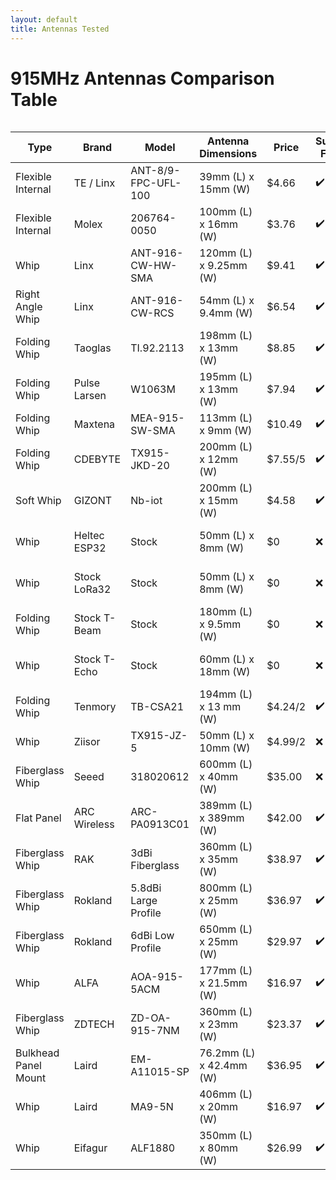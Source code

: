 ```yaml
---
layout: default
title: Antennas Tested
---
```


# 915MHz Antennas Comparison Table

<div style="overflow-x: auto;">
  <table id="antennasComparisonTable">
    <thead>
      <tr>
        <th>Type</th>
        <th>Brand</th>
        <th>Model</th>
        <th>Antenna Dimensions</th>
        <th>Price</th>
        <th>Suggested For Use?</th>
        <th>Gain</th>
        <th>Frequency</th>
        <th>Manufacturer Link</th>
        <th>Store Link</th>
      </tr>
    </thead>
    <tbody>
      <tr>
        <td>Flexible Internal</td>
        <td>TE / Linx</td>
        <td>ANT-8/9-FPC-UFL-100</td>
        <td>39mm (L) x 15mm (W)</td>
        <td>$4.66</td>
        <td>✔️ Yes</td>
        <td>-3.2dBi, -3dBi</td>
        <td>862-876MHz, 902-930MHz</td>
        <td><a href="https://www.te.com/en/product-L9000128-01.html">Manufacturer Link</a></td>
        <td><a href="https://www.mouser.com/ProductDetail/TE-Connectivity-Linx-Technologies/ANT-8-9-FPC-UFL-100?qs=DPoM0jnrROXUsiFgGxF1Jw%3D%3D">Store Link</a></td>
      </tr>
      <tr>
        <td>Flexible Internal</td>
        <td>Molex</td>
        <td>206764-0050</td>
        <td>100mm (L) x 16mm (W)</td>
        <td>$3.76</td>
        <td>✔️ Yes</td>
        <td>1.3dBi</td>
        <td>862-876MHz, 902-930MHz</td>
        <td><a href="https://www.molex.com/en-us/products/part-detail/2067640050">Manufacturer Link</a></td>
        <td><a href="https://www.mouser.com/ProductDetail/Molex/206764-0050?qs=F5EMLAvA7IBI1%2F7T0z2DEw%3D%3D">Store Link</a></td>
      </tr>
      <tr>
        <td>Whip</td>
        <td>Linx</td>
        <td>ANT-916-CW-HW-SMA</td>
        <td>120mm (L) x 9.25mm (W)</td>
        <td>$9.41</td>
        <td>✔️ Yes</td>
        <td>1.2dBi</td>
        <td>902-930MHz</td>
        <td><a href="https://www.te.com/en/product-ANT-916-CW-HW-SMA.html">Manufacturer Link</a></td>
        <td><a href="https://www.digikey.com/en/products/detail/te-connectivity-linx/ANT-916-CW-HW-SMA/2694126">Store Link</a></td>
      </tr>
      <tr>
        <td>Right Angle Whip</td>
        <td>Linx</td>
        <td>ANT-916-CW-RCS</td>
        <td>54mm (L) x 9.4mm (W)</td>
        <td>$6.54</td>
        <td>✔️ Yes</td>
        <td>3.3dBi</td>
        <td>902-930MHz</td>
        <td><a href="https://www.te.com/en/product-ANT-916-CW-RCS-SMA.html">Manufacturer Link</a></td>
        <td><a href="https://www.digikey.com/en/products/detail/te-connectivity-linx/ANT-916-CW-RCS/340139">Store Link</a></td>
      </tr>
      <tr>
        <td>Folding Whip</td>
        <td>Taoglas</td>
        <td>TI.92.2113</td>
        <td>198mm (L) x 13mm (W)</td>
        <td>$8.85</td>
        <td>✔️ Yes</td>
        <td>1.21dBi, 2.14dBi</td>
        <td>902-930MHz</td>
        <td><a href="https://www.taoglas.com/product/ti-92-2113-915mhz-terminal-mount-hinged-dipole-antenna/">Manufacturer Link</a></td>
        <td><a href="https://www.digikey.com/en/products/detail/taoglas-limited/TI-92-2113/11197416">Store Link</a></td>
      </tr>
      <tr>
        <td>Folding Whip</td>
        <td>Pulse Larsen</td>
        <td>W1063M</td>
        <td>195mm (L) x 13mm (W)</td>
        <td>$7.94</td>
        <td>✔️ Yes</td>
        <td>3dBi</td>
        <td>862-876MHz, 902-930MHz</td>
        <td>—</td>
        <td><a href="https://www.mouser.com/ProductDetail/Pulse-Electronics/W1063M?qs=opBjA1TV90175GTfjmKkCg%3D%3D">Store Link</a></td>
      </tr>
      <tr>
        <td>Folding Whip</td>
        <td>Maxtena</td>
        <td>MEA-915-SW-SMA</td>
        <td>113mm (L) x 9mm (W)</td>
        <td>$10.49</td>
        <td>✔️ Yes</td>
        <td>4dBi</td>
        <td>902-930MHz</td>
        <td><a href="https://www.maxtena.com/Products/Antennas-Solutions/SigFox-LoRa-and-ISM-Antennas/ISM/External-ISM/MEA-915-SW-SMA">Manufacturer Link</a></td>
        <td><a href="https://www.mouser.com/ProductDetail/Maxtena/MEA-915-SW-SMA?qs=aP1CjGhiNiGjQNdaSEvwhg%3D%3D">Store Link</a></td>
      </tr>
      <tr>
        <td>Folding Whip</td>
        <td>CDEBYTE</td>
        <td>TX915-JKD-20</td>
        <td>200mm (L) x 12mm (W)</td>
        <td>$7.55/5</td>
        <td>✔️ Yes</td>
        <td>3.5dBi</td>
        <td>900~945MHz</td>
        <td><a href="https://www.cdebyte.com/products/TX915-JKD-20/1">Manufacturer Link</a></td>
        <td><a href="https://www.aliexpress.us/item/3256807212711552.html">Store Link</a></td>
      </tr>
      <tr>
        <td>Soft Whip</td>
        <td>GIZONT</td>
        <td>Nb-iot</td>
        <td>200mm (L) x 15mm (W)</td>
        <td>$4.58</td>
        <td>✔️ Yes</td>
        <td>10dBi</td>
        <td>900~945MHz</td>
        <td>—</td>
        <td><a href="https://www.aliexpress.us/item/3256804397374144.html">Store Link</a></td>
      </tr>
      <tr>
        <td>Whip</td>
        <td>Heltec ESP32</td>
        <td>Stock</td>
        <td>50mm (L) x 8mm (W)</td>
        <td>$0</td>
        <td>❌ No!</td>
        <td>3dBi</td>
        <td>862-876MHz, 902-930MHz</td>
        <td><a href="https://heltec.org/project/glue-rod-antenna-sma/">Manufacturer Link</a></td>
        <td>—</td>
      </tr>
      <tr>
        <td>Whip</td>
        <td>Stock LoRa32</td>
        <td>Stock</td>
        <td>50mm (L) x 8mm (W)</td>
        <td>$0</td>
        <td>❌ No!</td>
        <td>2dBi</td>
        <td>862-876MHz, 902-930MHz</td>
        <td>—</td>
        <td><a href="https://www.aliexpress.us/item/2251832686203123.html">Store Link</a></td>
      </tr>
      <tr>
        <td>Folding Whip</td>
        <td>Stock T-Beam</td>
        <td>Stock</td>
        <td>180mm (L) x 9.5mm (W)</td>
        <td>$0</td>
        <td>❌ No!</td>
        <td>?</td>
        <td>862-876MHz, 902-930MHz</td>
        <td>—</td>
        <td><a href="https://www.aliexpress.us/item/2255800992363816.html">Store Link</a></td>
      </tr>
      <tr>
        <td>Whip</td>
        <td>Stock T-Echo</td>
        <td>Stock</td>
        <td>60mm (L) x 18mm (W)</td>
        <td>$0</td>
        <td>❌ No!</td>
        <td>?</td>
        <td>862-876MHz, 902-930MHz</td>
        <td>—</td>
        <td><a href="https://www.aliexpress.us/item/3256802656141638.html">Store Link</a></td>
      </tr>
      <tr>
        <td>Folding Whip</td>
        <td>Tenmory</td>
        <td>TB-CSA21</td>
        <td>194mm (L) x 13 mm (W)</td>
        <td>$4.24/2</td>
        <td>✔️ Yes</td>
        <td>5dBi</td>
        <td>862-876MHz, 902-930MHz</td>
        <td>—</td>
        <td><a href="https://www.aliexpress.com/i/2251832735149719.html">Store Link</a></td>
      </tr>
      <tr>
        <td>Whip</td>
        <td>Ziisor</td>
        <td>TX915-JZ-5</td>
        <td>50mm (L) x 10mm (W)</td>
        <td>$4.99/2</td>
        <td>❌ No!</td>
        <td>2dBi</td>
        <td>900~945MHz</td>
        <td><a href="https://www.cdebyte.com/products/TX915-JZ-5">Manufacturer Link</a></td>
        <td><a href="https://www.aliexpress.us/item/3256806762260107.html?src=google&gatewayAdapt=glo2usa">Store Link</a></td>
      </tr>
      <tr>
        <td>Fiberglass Whip</td>
        <td>Seeed</td>
        <td>318020612</td>
        <td>600mm (L) x 40mm (W)</td>
        <td>$35.00</td>
        <td>❌ No!</td>
        <td>6.8dBi</td>
        <td>862-876MHz, 902-930MHz</td>
        <td><a href="https://www.seeedstudio.com/Lora-Fiberglass-Antenna-860-930MHz-5dBi-600mm-p-4927.html">Manufacturer Link</a></td>
        <td><a href="https://www.mouser.com/ProductDetail/713-318020612">Store Link</a></td>
      </tr>
      <tr>
        <td>Flat Panel</td>
        <td>ARC Wireless</td>
        <td>ARC-PA0913C01</td>
        <td>389mm (L) x 389mm (W)</td>
        <td>$42.00</td>
        <td>✔️ Yes</td>
        <td>13.2dBi</td>
        <td>902-930MHz</td>
        <td><a href="https://www.streakwave.com/arc-wireless-arc-pa0913c01-arc-902-928mhz-132-dbi-flat-panel">Manufacturer Link</a></td>
        <td><a href="https://www.streakwave.com/arc-wireless-arc-pa0913c01-arc-902-928mhz-132-dbi-flat-panel">Store Link</a></td>
      </tr>
      <tr>
        <td>Fiberglass Whip</td>
        <td>RAK</td>
        <td>3dBi Fiberglass</td>
        <td>360mm (L) x 35mm (W)</td>
        <td>$38.97</td>
        <td>✔️ Yes</td>
        <td>3dBi</td>
        <td>862-876MHz, 902-930MHz</td>
        <td><a href="https://store.rakwireless.com/products/3dbi-fiber-glass-antenna?variant=39723306123462">Manufacturer Link</a></td>
        <td><a href="https://store.rakwireless.com/products/3dbi-fiber-glass-antenna?variant=39723306123462">Store Link</a></td>
      </tr>
      <tr>
        <td>Fiberglass Whip</td>
        <td>Rokland</td>
        <td>5.8dBi Large Profile</td>
        <td>800mm (L) x 25mm (W)</td>
        <td>$36.97</td>
        <td>✔️ Yes</td>
        <td>5.8dBi</td>
        <td>900~930MHz</td>
        <td>—</td>
        <td><a href="https://store.rokland.com/products/5-8-dbi-n-male-omni-outdoor-915-mhz-antenna-large-profile-32-height-for-helium-rak-miner-2-nebra-indoor-bobcat">Store Link</a></td>
      </tr>
      <tr>
        <td>Fiberglass Whip</td>
        <td>Rokland</td>
        <td>6dBi Low Profile</td>
        <td>650mm (L) x 25mm (W)</td>
        <td>$29.97</td>
        <td>✔️ Yes</td>
        <td>6dBi</td>
        <td>900~930MHz</td>
        <td>—</td>
        <td><a href="https://store.rokland.com/products/low-profile-6-dbi-n-female-omni-outdoor-915-mhz-antenna-for-helium-rak-miner-2-nebra-indoor-syncrob-it-bobcat">Store Link</a></td>
      </tr>
      <tr>
        <td>Whip</td>
        <td>ALFA</td>
        <td>AOA-915-5ACM</td>
        <td>177mm (L) x 21.5mm (W)</td>
        <td>$16.97</td>
        <td>✔️ Yes</td>
        <td>5dBi</td>
        <td>902~928MHz</td>
        <td><a href="https://www.alfa.com.tw/products/aoa-915-5acm?variant=36473963020360">Manufacturer Link</a></td>
        <td><a href="https://store.rokland.com/products/alfa-aoa-915-5acm-5-dbi-omni-outdoor-915mhz-802-11ah-mini-antenna-for-lora-halow-application">Store Link</a></td>
      </tr>
      <tr>
        <td>Fiberglass Whip</td>
        <td>ZDTECH</td>
        <td>ZD-OA-915-7NM</td>
        <td>360mm (L) x 23mm (W)</td>
        <td>$23.37</td>
        <td>✔️ Yes</td>
        <td>7dBi</td>
        <td>902~928MHz</td>
        <td>—</td>
        <td><a href="https://www.amazon.com/gp/product/B09WXW6TDD">Store Link</a></td>
      </tr>
      <tr>
        <td>Bulkhead Panel Mount</td>
        <td>Laird</td>
        <td>EM-A11015-SP</td>
        <td>76.2mm (L) x 42.4mm (W)</td>
        <td>$36.95</td>
        <td>✔️ Yes</td>
        <td>3dBi</td>
        <td>902~928MHz</td>
        <td>—</td>
        <td><a href="https://theantennafarm.com/shop-by-categories/antennas-mounts/mobile-antennas/700-800-900-mhz/225-phantom-disguise-800mhz-antennas/em-wave-em-a11015-sp-detail">Store Link</a></td>
      </tr>
      <tr>
        <td>Whip</td>
        <td>Laird</td>
        <td>MA9-5N</td>
        <td>406mm (L) x 20mm (W)</td>
        <td>$16.97</td>
        <td>✔️ Yes</td>
        <td>5.5dBi</td>
        <td>902~928MHz</td>
        <td>—</td>
        <td><a href="https://www.mouser.com/ProductDetail/TE-Connectivity-Laird-External-Antennas/MA9-5N?qs=EU6FO9ffTwex0YegmgkD9w%3D%3D">Store Link</a></td>
      </tr>
      <tr>
        <td>Whip</td>
        <td>Eifagur</td>
        <td>ALF1880</td>
        <td>350mm (L) x 80mm (W)</td>
        <td>$26.99</td>
        <td>✔️ Yes</td>
        <td>5.8dBi</td>
        <td>900~930MHz</td>
        <td>—</td>
        <td><a href="https://a.co/d/9MT8VIy">Store Link</a></td>
      </tr>
    </tbody>
  </table>
</div>
